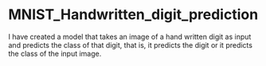 # MNIST_Handwritten_digit_prediction
I have created  a model that takes an image of a hand written digit as input and predicts the class of that digit, that is, it predicts the digit or it predicts the class of the input image.

